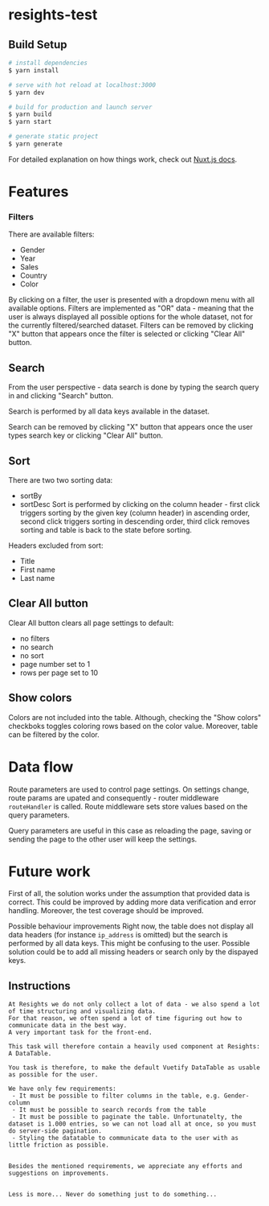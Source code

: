 # resights-test

## Build Setup

```bash
# install dependencies
$ yarn install

# serve with hot reload at localhost:3000
$ yarn dev

# build for production and launch server
$ yarn build
$ yarn start

# generate static project
$ yarn generate
```

For detailed explanation on how things work, check out [Nuxt.js docs](https://nuxtjs.org).

# Features
### Filters
There are available filters:
- Gender
- Year
- Sales
- Country
- Color

By clicking on a filter, the user is presented with a dropdown menu with all available options.
Filters are implemented as "OR" data - meaning that the user is always displayed all possible options for the whole dataset, not for the currently filtered/searched dataset.
Filters can be removed by clicking "X" button that appears once the filter is selected or clicking "Clear All" button.

## Search
From the user perspective - data search is done by typing the search query in and clicking "Search" button.

Search is performed by all data keys available in the dataset.

Search can be removed by clicking "X" button that appears once the user types search key or clicking "Clear All" button.

## Sort
There are two two sorting data:
- sortBy
- sortDesc
Sort is performed by clicking on the column header - first click triggers sorting by the given key (column header) in ascending order, second click triggers sorting in descending order, third click removes sorting and table is back to the state before sorting.

Headers excluded from sort:
- Title
- First name
- Last name

## Clear All button
Clear All button clears all page settings to default:
- no filters 
- no search 
- no sort
- page number set to 1
- rows per page set to 10 

## Show colors
Colors are not included into the table. Although, checking the "Show colors" checkboks toggles coloring rows based on the color value. Moreover, table can be filtered by the color.

# Data flow
Route parameters are used to control page settings. On settings change, route params are upated and consequently - router middleware `routeHandler` is called. Route middleware sets store values based on the query parameters.

Query parameters are useful in this case as reloading the page, saving or sending the page to the other user will keep the settings.

# Future work
First of all, the solution works under the assumption that provided data is correct. This could be improved by adding more data verification and error handling. Moreover, the test coverage should be improved.

Possible behaviour improvements
Right now, the table does not display all data headers (for instance `ip_address` is omitted) but the search is performed by all data keys. This might be confusing to the user. Possible solution could be to add all missing headers or search only by the dispayed keys.


## Instructions

```
At Resights we do not only collect a lot of data - we also spend a lot of time structuring and visualizing data.
For that reason, we often spend a lot of time figuring out how to communicate data in the best way.
A very important task for the front-end.

This task will therefore contain a heavily used component at Resights: A DataTable.

You task is therefore, to make the default Vuetify DataTable as usable as possible for the user.

We have only few requirements:
 - It must be possible to filter columns in the table, e.g. Gender-column
 - It must be possible to search records from the table
 - It must be possible to paginate the table. Unfortunatelty, the dataset is 1.000 entries, so we can not load all at once, so you must do server-side pagination.
 - Styling the datatable to communicate data to the user with as little friction as possible.


Besides the mentioned requirements, we appreciate any efforts and suggestions on improvements.


Less is more... Never do something just to do something...
```
